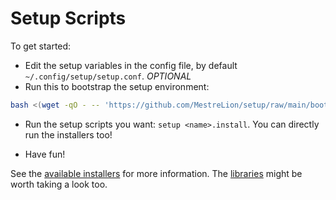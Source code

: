Setup Scripts
==============================================================================

To get started:

- Edit the setup variables in the config file, by default `~/.config/setup/setup.conf`. *OPTIONAL*
- Run this to bootstrap the setup environment:

```sh
bash <(wget -qO - -- 'https://github.com/MestreLion/setup/raw/main/bootstrap.sh')
```

- Run the setup scripts you want: `setup <name>.install`. You can directly run the installers too!

- Have fun!

See the [available installers](setup/) for more information.
The [libraries](setuplib.d/) might be worth taking a look too.
